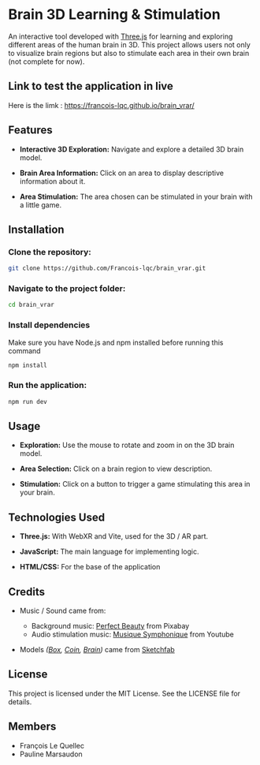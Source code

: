 # Brain 3D Learning & Stimulation

An interactive tool developed with [Three.js](https://threejs.org/) for learning and exploring different areas of the human brain in 3D. This project allows users not only to visualize brain regions but also to stimulate each area in their own brain (not complete for now).

## Link to test the application in live
Here is the limk : https://francois-lqc.github.io/brain_vrar/

## Features
- **Interactive 3D Exploration:** Navigate and explore a detailed 3D brain model.

- **Brain Area Information:** Click on an area to display descriptive information about it.

- **Area Stimulation:** The area chosen can be stimulated in your brain with a little game.


## Installation
### Clone the repository:
```bash
git clone https://github.com/Francois-lqc/brain_vrar.git
```

### Navigate to the project folder:
```bash
cd brain_vrar
```

### Install dependencies
Make sure you have Node.js and npm installed before running this command
```bash
npm install
```

### Run the application:
```bash
npm run dev
```

## Usage
- **Exploration:** Use the mouse to rotate and zoom in on the 3D brain model.

- **Area Selection:** Click on a brain region to view description.

- **Stimulation:** Click on a button to trigger a game stimulating this area in your brain.

## Technologies Used
- **Three.js:** With WebXR and Vite, used for the 3D / AR part.

- **JavaScript:** The main language for implementing logic.

- **HTML/CSS:** For the base of the application

## Credits

- Music / Sound came from:
  - Background music:  [Perfect Beauty](https://pixabay.com/fr/music/impulsions-perfect-beauty-191271/) from Pixabay
  - Audio stimulation music: [Musique Symphonique](https://www.youtube.com/watch?v=nWElBRjYT8U) from Youtube

- Models *([Box](https://sketchfab.com/3d-models/empty-wooden-treasure-chest-613238aa14a64797aae04a0ce18a0003), [Coin](https://sketchfab.com/3d-models/coin-dfa5d2e83f9f4cb4a53fe6f109f3dbb8), [Brain](https://sketchfab.com/3d-models/color-coded-labeled-major-lobes-of-the-brain-2e0c39b0ec834469a629a216ca954686))* came from [Sketchfab](https://sketchfab.com/)


## License
This project is licensed under the MIT License. See the LICENSE file for details.

## Members
- François Le Quellec
- Pauline Marsaudon